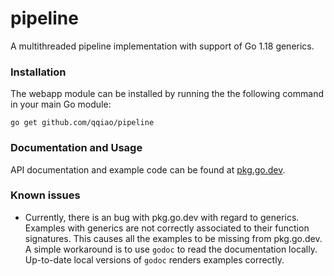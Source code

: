 # pipeline

A multithreaded pipeline implementation with support of Go 1.18 generics.

### Installation

The webapp module can be installed by running the the following command in your
main Go module:

    go get github.com/qqiao/pipeline

### Documentation and Usage

API documentation and example code can be found at
[pkg.go.dev](https://pkg.go.dev/github.com/qqiao/pipeline).

### Known issues

- Currently, there is an bug with pkg.go.dev with regard to generics. 
  Examples with generics are not correctly associated to their function 
  signatures. This causes all the examples to be missing from pkg.go.dev. A 
  simple workaround is to use `godoc` to read the documentation locally. 
  Up-to-date local versions of `godoc` renders examples correctly.

